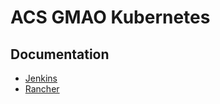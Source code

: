 # ACS GMAO Kubernetes


## Documentation
- [Jenkins](./jenkins/jenkins.md)
- [Rancher](./rancher/rancher.md)